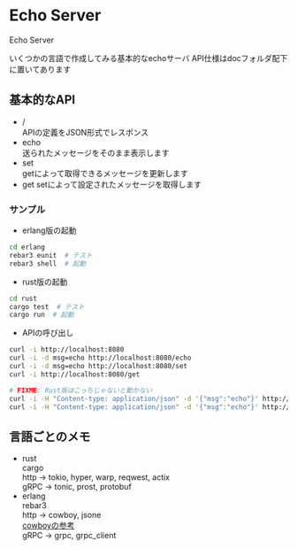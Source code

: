 Echo Server
=====

Echo Server

いくつかの言語で作成してみる基本的なechoサーバ
API仕様はdocフォルダ配下に置いてあります


## 基本的なAPI
- /  
  APIの定義をJSON形式でレスポンス  
- echo  
  送られたメッセージをそのまま表示します  
- set  
  getによって取得できるメッセージを更新します  
- get
  setによって設定されたメッセージを取得します  


### サンプル

- erlang版の起動
```sh
cd erlang
rebar3 eunit  # テスト
rebar3 shell  # 起動
```

- rust版の起動
```sh
cd rust
cargo test  # テスト
cargo run  # 起動
```

- APIの呼び出し
```sh
curl -i http://localhost:8080
curl -i -d msg=echo http://localhost:8080/echo
curl -i -d msg=echo http://localhost:8080/set
curl -i http://localhost:8080/get

# FIXME: Rust版はこっちじゃないと動かない
curl -i -H "Content-type: application/json" -d '{"msg":"echo"}' http://localhost:8080/echo
curl -i -H "Content-type: application/json" -d '{"msg":"echo"}' http://localhost:8080/set
```


## 言語ごとのメモ
- rust  
  cargo  
  http -> tokio, hyper, warp, reqwest, actix  
  gRPC -> tonic, prost, protobuf  
- erlang  
  rebar3  
  http -> cowboy, jsone  
    [cowboyの参考](https://cpplover.blogspot.com/2020/04/erlang-cowboy-rebar3hello-world-http.html)  
  gRPC -> grpc, grpc_client  

